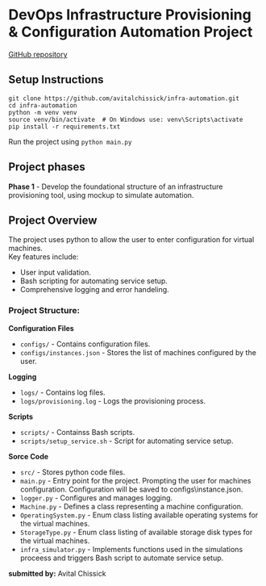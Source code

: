 # DevOps Infrastructure Provisioning & Configuration Automation Project
[GitHub repository](https://github.com/avitalchissick/infra-automation)

## Setup Instructions
```
git clone https://github.com/avitalchissick/infra-automation.git
cd infra-automation
python -m venv venv
source venv/bin/activate  # On Windows use: venv\Scripts\activate
pip install -r requirements.txt
```

Run the project using `python main.py`

## Project phases
**Phase 1** - Develop the foundational structure of an infrastructure provisioning tool, using mockup to simulate automation.

## Project Overview
The project uses python to allow the user to enter configuration for virtual machines.  
Key features include:  
* User input validation.  
* Bash scripting for automating service setup.  
* Comprehensive logging and error handeling.  

### Project Structure:
**Configuration Files**
* `configs/` - Contains configuration files.  
* `configs/instances.json` - Stores the list of machines configured by the user.  

**Logging**
* `logs/` - Contains log files.  
* `logs/provisioning.log` - Logs the provisioning process.  

**Scripts**
* `scripts/` - Containss Bash scripts.  
* `scripts/setup_service.sh` - Script for automating service setup.  

**Sorce Code**
* `src/` - Stores python code files.  
* `main.py` - Entry point for the project. Prompting the user for machines configuration. Configuration will be saved to configs\instance.json.  
* `logger.py` -  Configures and manages logging.  
* `Machine.py` - Defines a class representing a machine configuration.  
* `OperatingSystem.py` - Enum class listing available operating systems for the virtual machines.  
* `StorageType.py` - Enum class listing of available storage disk types for the virtual machines.  
* `infra_simulator.py` - Implements functions used in the simulations proceess and triggers Bash script to automate service setup.  

**submitted by:** Avital Chissick
